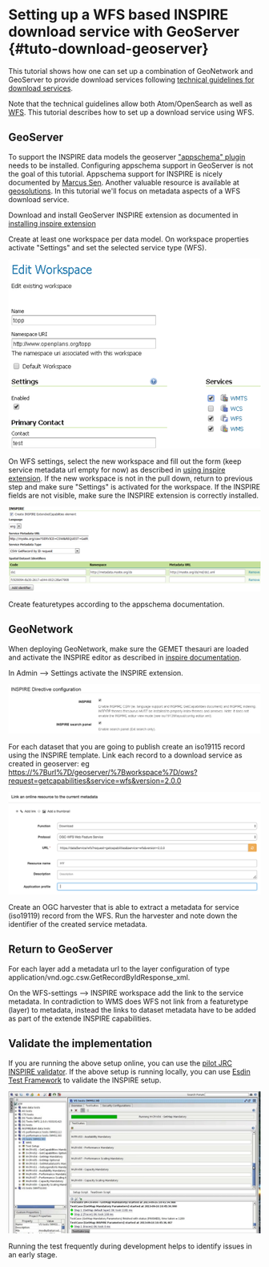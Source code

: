 # Setting up a WFS based INSPIRE download service with GeoServer {#tuto-download-geoserver}

This tutorial shows how one can set up a combination of GeoNetwork and GeoServer to provide download services following [technical guidelines for download services](https://inspire.ec.europa.eu/documents/technical-guidance-implementation-inspire-download-services).

Note that the technical guidelines allow both Atom/OpenSearch as well as [WFS](https://www.opengeospatial.org/standards/wfs). This tutorial describes how to set up a download service using WFS.

## GeoServer

To support the INSPIRE data models the geoserver ["appschema" plugin](https://docs.geoserver.org/stable/en/user/data/app-schema/) needs to be installed. Configuring appschema support in GeoServer is not the goal of this tutorial. Appschema support for INSPIRE is nicely documented by [Marcus Sen](https://data.gov.uk/sites/default/files/library/INSPIREWFSCookbook_v1.0.pdf). Another valuable resource is available at [geosolutions](https://www.geo-solutions.it/blog/inspire-support-in-geoserver-made-easy-with-hale/). In this tutorial we'll focus on metadata aspects of a WFS download service.

Download and install GeoServer INSPIRE extension as documented in [installing inspire extension](https://docs.geoserver.org/latest/en/user/extensions/inspire/using.html)

Create at least one workspace per data model. On workspace properties activate "Settings" and set the selected service type (WFS).

![image](img/image_0.png)

On WFS settings, select the new workspace and fill out the form (keep service metadata url empty for now) as described in [using inspire extension](https://docs.geoserver.org/latest/en/user/extensions/inspire/using.html). If the new workspace is not in the pull down, return to previous step and make sure "Settings" is activated for the workspace. If the INSPIRE fields are not visible, make sure the INSPIRE extension is correctly installed.

![image](img/image_8.png)

Create featuretypes according to the appschema documentation.

## GeoNetwork

When deploying GeoNetwork, make sure the GEMET thesauri are loaded and activate the INSPIRE editor as described in [inspire documentation](../../../users/administrator-guide/configuring-the-catalog/inspire-configuration.md).

In Admin --> Settings activate the INSPIRE extension.

![image](img/image_3.png)

For each dataset that you are going to publish create an iso19115 record using the INSPIRE template. Link each record to a download service as created in geoserver: eg <https://%7Burl%7D/geoserver/%7Bworkspace%7D/ows?request=getcapabilities&service=wfs&version=2.0.0>

![image](img/image_9.png)

Create an OGC harvester that is able to extract a metadata for service (iso19119) record from the WFS. Run the harvester and note down the identifier of the created service metadata.

## Return to GeoServer

For each layer add a metadata url to the layer configuration of type application/vnd.ogc.csw.GetRecordByIdResponse_xml.

On the WFS-settings --> INSPIRE workspace add the link to the service metadata. In contradiction to WMS does WFS not link from a featuretype (layer) to metadata, instead the links to dataset metadata have to be added as part of the extende INSPIRE capabilities.

## Validate the implementation

If you are running the above setup online, you can use the [pilot JRC INSPIRE validator](https://inspire-geoportal.ec.europa.eu/validator2/). If the above setup is running locally, you can use [Esdin Test Framework](https://github.com/Geonovum/etf-test-projects-inspire) to validate the INSPIRE setup.

![image](img/image_6.png)

Running the test frequently during development helps to identify issues in an early stage.

